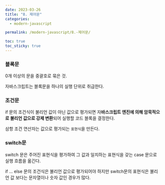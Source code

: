 ```yaml
---
date: 2023-03-26
title: "8. 제어문"
categories:
  - modern-javascript

permalink: /modern-javascript/8.-제어문/

toc: true
toc_sticky: true
---
```



### 블록문


0개 이상의 문을 중괄호로 묶은 것.


자바스크립트는 블록문을 하나의 실행 단위로 취급한다.


### 조건문


if 문의 조건식이 불리언 값이 아닌 값으로 평가되면 자**바스크립트 엔진에 의해 암묵적으로 불리언 값으로 강제 변환**되어 실행할 코드 블록을 결정한다.


삼항 조건 연산자는 값으로 평가되는 `표현식`을 만든다.


### switch문


switch 문은 주어진 표현식을 평가하여 그 값과 일치하는 표현식을 갖는 case 문으로 실행 흐름을 옮긴다.


if … else 문의 조건식은 불리언 값으로 평가되어야 하지만 switch문의 표현식은 불리언 값 보다는 문자열이나 숫자 값인 경우가 많다.

